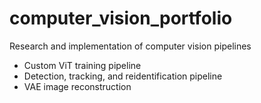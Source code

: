 # computer_vision_portfolio
Research and implementation of computer vision pipelines

* Custom ViT training pipeline
* Detection, tracking, and reidentification pipeline
* VAE image reconstruction
